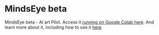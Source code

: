 # MindsEye beta
MindsEye beta - AI art Pilot. Access it [running on Google Colab here](https://mindseye.multimodal.art). 
And learn more about it, including how to use it [here](https://multimodal.art/mindseye)
